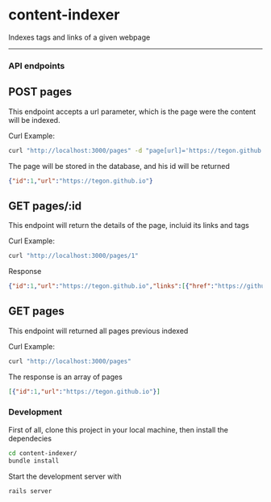 # content-indexer
Indexes tags and links of a given webpage

------------------

### API endpoints

## POST pages
This endpoint accepts a url parameter, which is the page were the content will be indexed.

Curl Example:
```bash
curl "http://localhost:3000/pages" -d "page[url]='https://tegon.github.io'"
```

The page will be stored in the database, and his id will be returned
```json
{"id":1,"url":"https://tegon.github.io"}
```

## GET pages/:id
This endpoint will return the details of the page, incluid its links and tags

Curl Example:
```bash
curl "http://localhost:3000/pages/1"
```

Response
```json
{"id":1,"url":"https://tegon.github.io","links":[{"href":"https://github.com/little-dice-games/velha-mania"},{"href":"https://github.com/tegon/TrucoMarreco"},{"href":"https://github.com/tegon/cineminha-bot"},{"href":"https://github.com/tegon/clone-org-repos"},{"href":"https://github.com/tegon/traktflix"},{"href":"https://play.google.com/store/apps/details?id=br.com.clickjogos"},{"href":"https://www.carrinhoemcasa.com.br/"},{"href":"http://www.minhaserie.com.br/"},{"href":"http://www.joguinhos.com.br"},{"href":"http://www.jogosdemeninas.com.br"},{"href":"http://www.clickjogos.com.br"},{"href":"https://play.google.com/store/apps/dev?id=7812285483653318759"},{"href":"https://twitter.com/tegonl"},{"href":"https://br.linkedin.com/in/tegon"},{"href":"https://github.com/tegon"}],"tags":[{"type":"h1","content":"Leonardo Tegon"},{"type":"h2","content":"Work"},{"type":"h2","content":"Open Source"},{"type":"h3","content":"Click Jogos"},{"type":"h3","content":"Jogos de Meninas"},{"type":"h3","content":"Joguinhos"},{"type":"h3","content":"Minha Série"},{"type":"h3","content":"Carrinho em Casa"},{"type":"h3","content":"Click Jogos Android"},{"type":"h3","content":"traktflix"},{"type":"h3","content":"clone-org-repos"},{"type":"h3","content":"cineminha-bot"},{"type":"h3","content":"TrucoMarreco"},{"type":"h3","content":"velha-mania"}]}
```

## GET pages
This endpoint will returned all pages previous indexed

Curl Example:
```bash
curl "http://localhost:3000/pages"
```

The response is an array of pages
```json
[{"id":1,"url":"https://tegon.github.io"}]
```

### Development
First of all, clone this project in your local machine, then install the dependecies

```bash
cd content-indexer/
bundle install
```

Start the development server with

```bash
rails server
```
